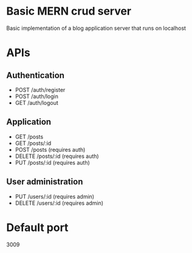 # Basic MERN crud server

Basic implementation of a blog application server that runs on localhost

# APIs
## Authentication
- POST /auth/register
- POST /auth/login
- GET /auth/logout

## Application
- GET /posts
- GET /posts/:id
- POST /posts (requires auth)
- DELETE /posts/:id (requires auth)
- PUT /posts/:id (requires auth)

## User administration
- PUT /users/:id (requires admin)
- DELETE /users/:id (requires admin)

# Default port
3009